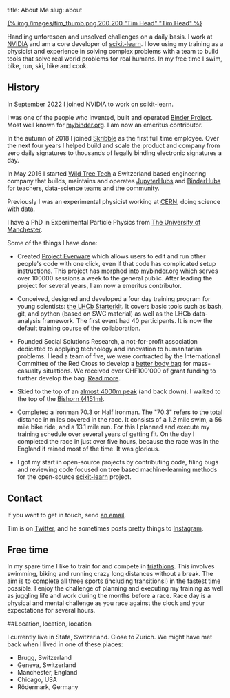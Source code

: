title: About Me
slug: about

<a href="/images/tim.png">{% img /images/tim_thumb.png 200 200 "Tim Head" "Tim Head" %}</a>

Handling unforeseen and unsolved challenges on a daily basis. I work at [NVIDIA](https://nvidia.com)
and am a core developer of [scikit-learn][sklearn]. I love using my training as a
physicist and experience in solving complex problems with a team to build tools
that solve real world problems for real humans. In my free time I swim, bike, run, ski, hike
and cook.

## History

In September 2022 I joined NVIDIA to work on scikit-learn.

I was one of the people who invented, built and operated [Binder Project](https://mybinder.readthedocs.io/en/latest/about/about.html). Most well known for
[mybinder.org](https://mybinder.org). I am now an emeritus contributor.

In the autumn of 2018 I joined [Skribble](https://skribble.com) as the first
full time employee. Over the next four years I helped build and scale the product and
company from zero daily signatures to thousands of legally binding electronic
signatures a day.

In May 2016 I started <a href="https://www.wildtreetech.com">Wild Tree Tech</a> a
Switzerland based engineering company that builds, maintains and operates
[JupyterHubs](https://jupyterhub.readthedocs.io/en/stable/) and
[BinderHubs](https://github.com/jupyterhub/binderhub) for teachers,
data-science teams and the community.

Previously I was an experimental physicist working at [CERN][cern],
doing science with data.

I have a PhD in Experimental Particle Physics from [The University of Manchester](https://www.manchester.ac.uk/).

Some of the things I have done:

* Created [Project Everware][everware] which allows users to edit and run
  other people's code with one click, even if that code has
  complicated setup instructions. This project has morphed into [mybinder.org][binder]
  which serves over 100000 sessions a week to the general public. After leading the project
  for several years, I am now a emeritus contributor.

* Conceived, designed and developed a four day training program for
  young scientists: [the LHCb Starterkit][starter]. It covers basic
  tools such as bash, git, and python (based on SWC material) as well
  as the LHCb data-analysis framework. The first event had 40 participants.
  It is now the default training course of the collaboration.

* Founded Social Solutions Research, a not-for-profit association
  dedicated to applying technology and innovation to humanitarian
  problems. I lead a team of five, we were contracted by the
  International Committee of the Red Cross to develop a [better body
  bag][cdsbbb] for mass-casualty situations. We received over CHF100'000
  of grant funding to further develop the bag. [Read more][bbb].

* Skied to the top of an [almost 4000m peak](https://s.geo.admin.ch/a12456070a) (and back down).
  I walked to the top of the [Bishorn (4151m)](https://s.geo.admin.ch/a1245812ed).

* Completed a Ironman 70.3 or Half Ironman. The "70.3" refers to the total
  distance in miles covered in the race. It consists of a 1.2 mile
  swim, a 56 mile bike ride, and a 13.1 mile run.
  For this I planned and execute my training schedule over several years of
  getting fit. On the day I completed the race in just over five hours, because
  the race was in the England it rained most of the time. It was glorious.

* I got my start in open-source projects by contributing code,
  filing bugs and reviewing code focused on tree based
  machine-learning methods for the open-source [scikit-learn][sklearn]
  project.


## Contact

If you want to get in touch, send [an email](mailto:betatim@gmail.com).

Tim is on [Twitter][], and he sometimes posts pretty things to [Instagram][].


## Free time

In my spare time I like to train for and compete in
[triathlons][tri]. This involves swimming, biking and running crazy
long distances without a break. The aim is to complete all three
sports (including transitions!) in the fastest time possible. I enjoy
the challenge of planning and executing my training as well as juggling life and
work during the months before a race. Race day is a physical and
mental challenge as you race against the clock and your expectations
for several hours.

[tri]: http://en.wikipedia.org/wiki/Triathlon
[Twitter]: https://twitter.com/betatim
[Instagram]: http://instagram.com/betatim

##Location, location, location

I currently live in Stäfa, Switzerland. Close to Zurich. We might have met
back when I lived in one of these places:

* Brugg, Switzerland
* Geneva, Switzerland
* Manchester, England
* Chicago, USA
* Rödermark, Germany

[icrc]: https://www.icrc.org/
[mf15]: https://2015.mozillafestival.org/
[sklearn]: http://scikit-learn.org
[cdsbbb]: http://cds.cern.ch/journal/CERNBulletin/2015/30/News%20Articles/2034147
[bbb]: https://blogs.icrc.org/inspired/2019/07/12/building-better-body-bag/
[everware]: http://everware.xyz
[g]: https://github.com/betatim
[c]: https://bitbucket.org/thead/
[py]:http://python.org
[starter]: http://lhcb.github.io/starterkit
[velo]: http://en.wikipedia.org/wiki/LHCb#The_VELO
[lhcb]: http://lhcb-public.web.cern.ch/lhcb-public/
[cern]: http://cern.ch
[epfl]: http://epfl.ch
[binder]: https://mybinder.org
[wtt]: https://www.wildtreetech.com
